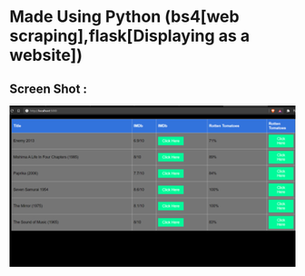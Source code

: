 # Made Using Python (bs4[web scraping],flask[Displaying as a website])

## Screen Shot : 
![Rel Schema](https://github.com/Joel-Marc/mvr/blob/main/sct1.png)
